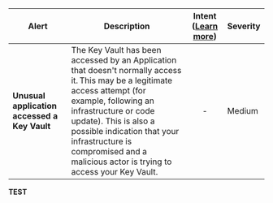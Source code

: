 |Alert|Description|Intent ([Learn more](#intentions))|Severity|
|----|----|:----:|--|
|**Unusual application accessed a Key Vault**|The Key Vault has been accessed by an Application that doesn't normally access it. This may be a legitimate access attempt (for example, following an infrastructure or code update). This is also a possible indication that your infrastructure is compromised and a malicious actor is trying to access your Key Vault.|-|Medium|
**TEST**
